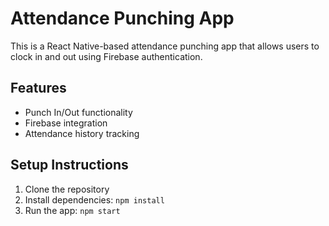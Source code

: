 # Attendance Punching App  
This is a React Native-based attendance punching app that allows users to clock in and out using Firebase authentication.  

## Features  
- Punch In/Out functionality  
- Firebase integration  
- Attendance history tracking  

## Setup Instructions  
1. Clone the repository  
2. Install dependencies: `npm install`  
3. Run the app: `npm start`

